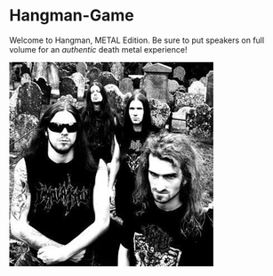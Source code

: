 # Hangman-Game

Welcome to Hangman, METAL Edition. Be sure to put speakers on full volume for an *authentic* death metal experience!

![](assets/images/splash.jpg)
